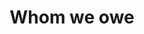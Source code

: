 ---
pid: CH1047
title: Whom we owe
location_transcription: By the Franklin Institute
zipcode: '20001'
outside_phl: 'Washington DC '
neighborhood: 
age: '24'
age_range: 20-29
instagram: 
image_file_name: CH_1047.jpg
proposal_transcription: Philadelphia is a city of scientific + medical innovation
  - its hospitals and museums exhibit that. But what about a memorial to the victims
  of scientific progress? Like Henrietta Lacks + Tuskegee patients certainly have
  Philly analogues
topic: African Americans,History,Philadelphia,Technology
topic_summary: 0, 0, 0, 0
type: Memorial
keywords_other: scientific progress
credit: Sarah
image_labels: 
twitter: 
facebook: 
permalink: "/monuments/ch1047/"
layout: item-page
---